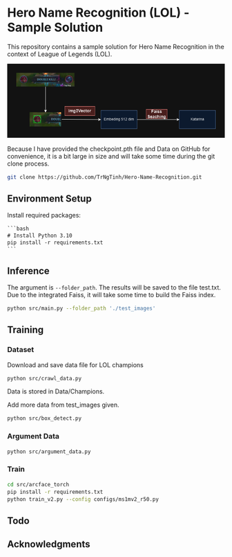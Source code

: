 
# Hero Name Recognition (LOL) - Sample Solution

This repository contains a sample solution for Hero Name Recognition in the context of League of Legends (LOL).


![Pipe Line](./Data/pipeline.png)

Because I have provided the checkpoint.pth file and Data on GitHub for convenience, it is a bit large in size and will take some time during the git clone process.

```bash
git clone https://github.com/TrNgTinh/Hero-Name-Recognition.git
```

## Environment Setup

Install required packages:

    ```bash
    # Install Python 3.10
    pip install -r requirements.txt
    ```



## Inference
The argument is `--folder_path`. The results will be saved to the file test.txt. Due to the integrated Faiss, it will take some time to build the Faiss index.

```bash
python src/main.py --folder_path './test_images'
```
    
## Training
### Dataset

Download and save data file for LOL champions

```bash
python src/crawl_data.py
```
Data is stored in Data/Champions.

Add more data from test_images given.

```bash
python src/box_detect.py
```
### Argument Data 

```bash
python src/argument_data.py
```
    
### Train    

```bash
cd src/arcface_torch
pip install -r requirements.txt
python train_v2.py --config configs/ms1mv2_r50.py
 ```

## Todo

## Acknowledgments


